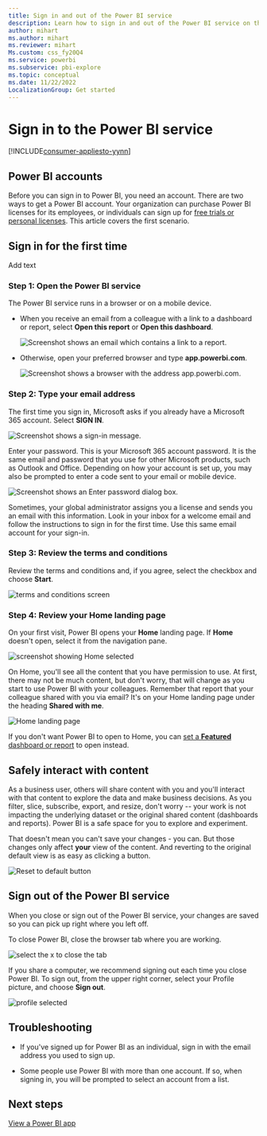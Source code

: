 ```yaml
---
title: Sign in and out of the Power BI service
description: Learn how to sign in and out of the Power BI service on the web, and learn how to safely interact with your content.
author: mihart
ms.author: mihart
ms.reviewer: mihart
Ms.custom: css_fy20Q4
ms.service: powerbi
ms.subservice: pbi-explore
ms.topic: conceptual
ms.date: 11/22/2022
LocalizationGroup: Get started
---
```


# Sign in to the Power BI service

[!INCLUDE[consumer-appliesto-yynn](../includes/consumer-appliesto-yynn.md)]

## Power BI accounts

Before you can sign in to Power BI, you need an account. There are two ways to get a Power BI account. Your organization can purchase Power BI licenses for its employees, or individuals can sign up for [free trials or personal licenses](../fundamentals/service-self-service-signup-for-power-bi.md). This article covers the first scenario.

## Sign in for the first time

Add text

### Step 1: Open the Power BI service

The Power BI service runs in a browser or on a mobile device.

- When you receive an email from a colleague with a link to a dashboard or report, select **Open this report** or **Open this dashboard**.

    ![Screenshot shows an email which contains a link to a report.](media/end-user-sign-in/power-bi-share.png)

- Otherwise, open your preferred browser and type **app.powerbi.com**.

    ![Screenshot shows a browser with the address app.powerbi.com.](media/end-user-sign-in/power-bi-signin.png)

### Step 2: Type your email address

The first time you sign in, Microsoft asks if you already have a Microsoft 365 account. Select **SIGN IN**.

![Screenshot shows a sign-in message.](media/end-user-sign-in/power-bi-already.png)

Enter your password. This is your Microsoft 365 account password. It is the same email and password that you use for other Microsoft products, such as Outlook and Office.  Depending on how your account is set up, you may also be prompted to enter a code sent to your email or mobile device.

![Screenshot shows an Enter password dialog box.](media/end-user-sign-in/power-bi-pass.png)

Sometimes, your global administrator assigns you a license and sends you an email with this information. Look in your inbox for a welcome email and follow the instructions to sign in for the first time. Use this same email account for your sign-in.

### Step 3: Review the terms and conditions

Review the terms and conditions and, if you agree, select the checkbox and choose **Start**.

![terms and conditions screen](media/end-user-sign-in/power-bi-term.png)

### Step 4: Review your Home landing page

On your first visit, Power BI opens your **Home** landing page. If **Home** doesn't open, select it from the navigation pane.

![screenshot showing Home selected](media/end-user-sign-in/power-bi-home-first.png)

On Home, you'll see all the content that you have permission to use. At first, there may not be much content, but don't worry, that will change as you start to use Power BI with your colleagues. Remember that report that your colleague shared with you via email? It's on your Home landing page under the heading **Shared with me**.

![Home landing page](media/end-user-sign-in/power-bi-new-home.png)

If you don't want Power BI to open to Home, you can [set a **Featured** dashboard or report](/power-bi/consumer/end-user-dashboards) to open instead.

## Safely interact with content

As a business user, others will share content with you and you'll interact with that content to explore the data and make business decisions.  As you filter, slice, subscribe, export, and resize, don't worry -- your work is not impacting the underlying dataset or the original shared content (dashboards and reports). Power BI is a safe space for you to explore and experiment.

That doesn't mean you can't save your changes - you can. But those changes only affect **your** view of the content. And reverting to the original default view is as easy as clicking a button.

![Reset to default button](media/end-user-sign-in/power-bi-reset.png)

## Sign out of the Power BI service

When you close or sign out of the Power BI service, your changes are saved so you can pick up right where you left off.

To close Power BI, close the browser tab where you are working.

![select the x to close the tab](media/end-user-sign-in/power-bi-close-tab.png)

If you share a computer, we recommend signing out each time you close Power BI.  To sign out, from the upper right corner, select your Profile picture, and choose **Sign out**.  

![profile selected](media/end-user-sign-in/power-bi-signout.png)

## Troubleshooting

- If you've signed up for Power BI as an individual, sign in with the email address you used to sign up.

- Some people use Power BI with more than one account. If so, when signing in, you will be prompted to select an account from a list.

## Next steps

[View a Power BI app](end-user-app-view.md)